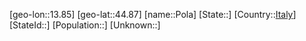 ﻿---
location: [44.87,13.85]
type: City
tags:
- geo/City


SpocWebEntityId: 33428
isDeleted: false
confidential: public

---
[geo-lon::13.85]
[geo-lat::44.87]
[name::Pola]
[State::]
[Country::[Italy](geo/Continent/Europe/Italy.md)]
[StateId::]
[Population::]
[Unknown::]

